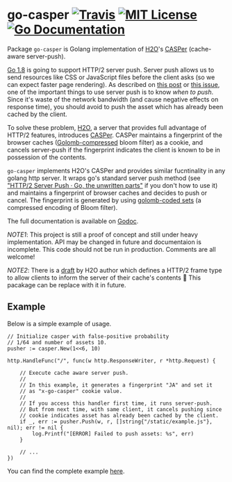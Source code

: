 # go-casper [![Travis](https://img.shields.io/travis/tcnksm/go-casper.svg?style=flat-square)][travis] [![MIT License](http://img.shields.io/badge/license-MIT-blue.svg?style=flat-square)][license] [![Go Documentation](http://img.shields.io/badge/go-documentation-blue.svg?style=flat-square)][godocs]

[travis]: https://travis-ci.org/tcnksm/go-casper
[license]: https://github.com/tcnksm/go-casper/blob/master/LICENSE
[godocs]: http://godoc.org/github.com/tcnksm/go-casper

Package `go-casper` is Golang implementation of [H2O](https://github.com/h2o/h2o)'s [CASPer](https://h2o.examp1e.net/configure/http2_directives.html#http2-casper) (cache-aware server-push).

[Go 1.8](https://tip.golang.org/doc/go1.8) is going to support HTTP/2 server push. Server push allows us to send resources like CSS or JavaScript files before the client asks (so we can expect faster page rendering). As described on [this post](http://blog.kazuhooku.com/2015/10/performance-of-http2-push-and-server.html) or [this issue](https://github.com/h2o/h2o/issues/421), one of the important things to use server push is to know *when to push*. Since it's waste of the network bandwidth (and cause negative effects on response time), you should avoid to push the asset which has already been cached by the client. 

To solve these problem, [H2O](https://github.com/h2o/h2o), a server that provides full advantage of HTTP/2 features, introduces [CASPer](https://h2o.examp1e.net/configure/http2_directives.html#http2-casper). CASPer maintains a fingerprint of the browser caches ([Golomb-compressed](https://en.wikipedia.org/wiki/Golomb_coding) bloom filter) as a cookie, and cancels server-push if the fingerprint indicates the client is known to be in possession of the contents. 

`go-casper` implements H2O's CASPer and provides similar fucntinality in any golang http server. It wraps go's standard server push method (see ["HTTP/2 Server Push · Go, the unwritten parts"](https://rakyll.org/http2push/) if you don't how to use it) and maintains a fingerprint of browser caches and decides to push or cancel. The fingerprint is generated by using [golomb-coded sets](internal/encoding/golomb) (a compressed encoding of Bloom filter). 

The full documentation is available on [Godoc][godocs].

*NOTE1*: This project is still a proof of concept and still under heavy implementation. API may be changed in future and documentaion is incomplete. This code should not be run in production. Comments are all welcome! 

*NOTE2*: There is a [draft](https://datatracker.ietf.org/doc/draft-kazuho-h2-cache-digest/) by H2O author which defines a HTTP/2 frame type to allow clients to inform the server of their cache's contents 👏 This pacakage can be replace with it in future. 

## Example 

Below is a simple example of usage.

```golang
// Initialize casper with false-positive probability 
// 1/64 and number of assets 10.
pusher := casper.New(1<<6, 10)

http.HandleFunc("/", func(w http.ResponseWriter, r *http.Request) {    
    
    // Execute cache aware server push. 
    // 
    // In this example, it generates a fingerprint "JA" and set it
    // as "x-go-casper" cookie value.
    // 
    // If you access this handler first time, it runs server-push.
    // But from next time, with same client, it cancels pushing since 
    // cookie indicates asset has already been cached by the client.
    if _, err := pusher.Push(w, r, []string{"/static/example.js"}, nil); err != nil {
        log.Printf("[ERROR] Failed to push assets: %s", err)
    }

    // ...
})
```

You can find the complete example [here](/example).
